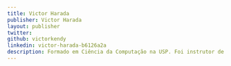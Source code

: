 ```yaml
---
title: Victor Harada
publisher: Victor Harada
layout: publisher
twitter:
github: victorkendy
linkedin: victor-harada-b6126a2a
description: Formado em Ciência da Computação na USP. Foi instrutor de programação durante anos e é leitor avido de mangas em inglês. Mora sozinho e gosta de passar o grande parte do final de semana jogando Playstation. Classico geek de computador que passa horas desenvolvendo software pelo simples prazer de novos desafios. Eterno aluno, adora fazer cursos online sobre novas tecnologias. Planejo desafiar todos os integrantes da Elo7 em um grande campeonato de video-game e humilha-los!
---
```

